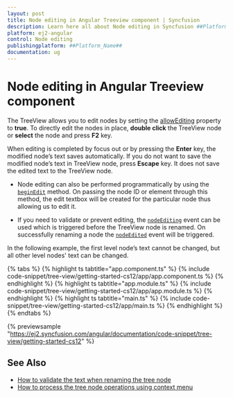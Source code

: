 ```yaml
---
layout: post
title: Node editing in Angular Treeview component | Syncfusion
description: Learn here all about Node editing in Syncfusion ##Platform_Name## Treeview component of Syncfusion Essential JS 2 and more.
platform: ej2-angular
control: Node editing 
publishingplatform: ##Platform_Name##
documentation: ug
---
```


# Node editing in Angular Treeview component

The TreeView allows you to edit nodes by setting the [allowEditing](https://ej2.syncfusion.com/angular/documentation/api/treeview#allowediting)
property to **true**.
To directly edit the nodes in place, **double click** the TreeView node or **select** the node and press **F2** key.

When editing is completed by focus out or by pressing the **Enter** key, the modified node’s text saves automatically.
If you do not want to save the modified node’s text in TreeView node, press **Escape** key. It does not save the edited text to
the TreeView node.

* Node editing can also be performed programmatically by using the
[`beginEdit`](https://ej2.syncfusion.com/angular/documentation/api/treeview#beginedit) method. On passing the node ID or element
through this method, the edit textbox will be created for the particular node thus allowing us to
edit it.

* If you need to validate or prevent editing, the [`nodeEditing`](https://ej2.syncfusion.com/angular/documentation/api/treeview#nodeediting)
event can be used which is triggered before the TreeView node is renamed. On successfully renaming
a node the [`nodeEdited`](https://ej2.syncfusion.com/angular/documentation/api/treeview#nodeedited) event will be triggered.

In the following example, the first level node’s text cannot be changed, but all other level nodes' text can be changed.

{% tabs %}
{% highlight ts tabtitle="app.component.ts" %}
{% include code-snippet/tree-view/getting-started-cs12/app/app.component.ts %}
{% endhighlight %}
{% highlight ts tabtitle="app.module.ts" %}
{% include code-snippet/tree-view/getting-started-cs12/app/app.module.ts %}
{% endhighlight %}
{% highlight ts tabtitle="main.ts" %}
{% include code-snippet/tree-view/getting-started-cs12/app/main.ts %}
{% endhighlight %}
{% endtabs %}
  
{% previewsample "https://ej2.syncfusion.com/angular/documentation/code-snippet/tree-view/getting-started-cs12" %}

## See Also

* [How to validate the text when renaming the tree node](./how-to/validate-the-text-when-renaming-the-tree-node)
* [How to process the tree node operations using context menu](./how-to/process-the-tree-node-operations-using-context-menu)
